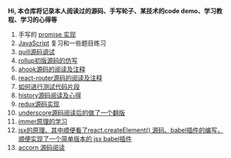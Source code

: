 **Hi, 本仓库将记录本人阅读过的源码、手写轮子、某技术的code demo、学习教程、学习的心得等**

1. 手写的 [promise 实现](https://github.com/xiaochengzi6/Promise)
2. [JavaScript](https://github.com/xiaochengzi6/javascript-demo) 复习和一些题目练习
3. [quill源码调试](https://github.com/xiaochengzi6/quill-scource-code)
4. [rollup初版源码的仿写](https://github.com/xiaochengzi6/pack)
5. [ahook源码的阅读及注释](https://github.com/xiaochengzi6/rx-hook)
6. [react-router源码的阅读及注释](https://github.com/xiaochengzi6/mini-react-router)
7. [如何进行测试代码片段](https://github.com/xiaochengzi6/react-test-learn)
8. [history源码阅读及心得](https://github.com/xiaochengzi6/history)
9. [redux源码实现](https://github.com/xiaochengzi6/react-redux-demo)
10. [underscore源码阅读后的做了一个翻版](https://github.com/xiaochengzi6/rx-utils)
11. [immer原理的学习](https://github.com/xiaochengzi6/immer-tiny)
12. [jsx的原理、其中顺便看了react.createElement() 源码、babel插件的编写，顺便实现了一个简单版本的 jsx babel插件](https://github.com/xiaochengzi6/jsx)
13. [accorn 源码阅读](https://github.com/xiaochengzi6/rx-acorn)
